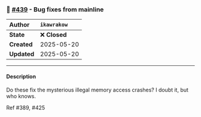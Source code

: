 ### 🐛 [#439](https://github.com/ikawrakow/ik_llama.cpp/pull/439) - Bug fixes from mainline

| **Author** | `ikawrakow` |
| :--- | :--- |
| **State** | ❌ **Closed** |
| **Created** | 2025-05-20 |
| **Updated** | 2025-05-20 |

---

#### Description

Do these fix the mysterious illegal memory access crashes?
I doubt it, but who knows.

Ref #389, #425